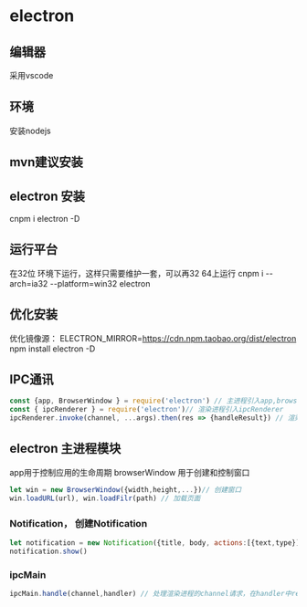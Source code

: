 # electron 

## 编辑器 
采用vscode 

## 环境
安装nodejs

## mvn建议安装

## electron 安装
cnpm i electron -D

## 运行平台
在32位 环境下运行，这样只需要维护一套，可以再32 64上运行
cnpm i --arch=ia32 --platform=win32 electron 

## 优化安装
优化镜像源：
ELECTRON_MIRROR=https://cdn.npm.taobao.org/dist/electron npm install electron -D


## IPC通讯
```js
const {app, BrowserWindow } = require('electron') // 主进程引入app,browserWindow模块
const { ipcRenderer } = require('electron')// 渲染进程引入ipcRenderer
ipcRenderer.invoke(channel, ...args).then(res => {handleResult}) // 渲染进程跟主进程发送请求
```

## electron 主进程模块
app用于控制应用的生命周期
browserWindow 用于创建和控制窗口
```js
let win = new BrowserWindow({width,height,...})// 创建窗口
win.loadURL(url), win.loadFilr(path) // 加载页面
```
### Notification， 创建Notification
```js
let notification = new Notification({title, body, actions:[{text,type}]})
notification.show()
```
### ipcMain
```js
ipcMain.handle(channel,handler) // 处理渲染进程的channel请求，在handler中return返回结果
```


